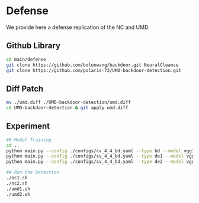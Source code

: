 # Defense

We provide here a defense replication of the NC and UMD.

## Github Library
```bash
cd main/defense
git clone https://github.com/bolunwang/backdoor.git NeuralCleanse
git clone https://github.com/polaris-73/UMD-backdoor-detection.git
```

## Diff Patch
```bash
mv ./umd.diff ./UMD-backdoor-detection/umd.diff
cd UMD-backdoor-detection & git apply umd.diff
```

## Experiment
```bash
## Model Training
cd ..
python main.py --config ./configs/cv_4_4_bd.yaml --type bd --model vgg16 --dataset cifar10 > output/output_vgg16_cifar10_4_bd_t0.txt
python main.py --config ./configs/cv_4_4_bd.yaml --type de1 --model vgg16 --dataset cifar10 --enhance 1 > output/output_vgg16_cifar10_4_de1_1_t0.txt
python main.py --config ./configs/cv_4_4_bd.yaml --type de2 --model vgg16 --dataset cifar10 --enhance 1 > output/output_vgg16_cifar10_4_de2_1_t0.txt

## Run the Detection
./nc1.sh
./nc2.sh
./umd1.sh
./umd2.sh
```
